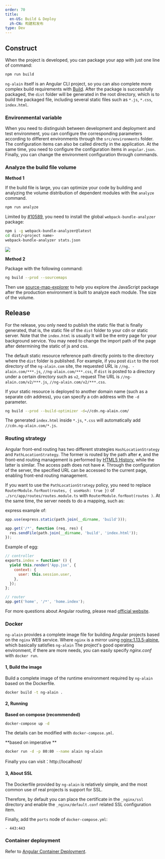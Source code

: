 ```yaml
---
order: 70
title:
  en-US: Build & Deploy
  zh-CN: 构建和发布
type: Dev
---
```


## Construct

When the project is developed, you can package your app with just one line of command:

```bash
npm run build
```

`ng-alain` itself is an Angular CLI project, so you can also complete more complex build requirements with [Build](https://angular.io/cli/build). After the package is successfully packaged, the `dist` folder will be generated in the root directory, which is to build the packaged file, including several static files such as `*.js`, `*.css`, `index.html`.

### Environmental variable

When you need to distinguish between development and deployment and test environment, you can configure the corresponding parameters according to different environments through the `src/environments` folder. The configuration items can also be called directly in the application. At the same time, you need to configure the configuration items in `angular.json`. Finally, you can change the environment configuration through commands.

### Analyze the build file volume

**Method 1**

If the build file is large, you can optimize your code by building and analyzing the volume distribution of dependent modules with the `analyze` command.

```bash
npm run analyze
```

Limited by [#10589](https://github.com/angular/angular-cli/issues/10589), you need to install the global `webpack-bundle-analyzer` package:

```bash
npm i -g webpack-bundle-analyzer@latest
cd dist/<project name>
webpack-bundle-analyzer stats.json
```

![](./assets/screenshot/analyzer.png)

**Method 2**

Package with the following command:

```bash
ng build --prod --sourcemaps
```

Then use [source-map-explorer](https://github.com/danvk/source-map-explorer/blob/master/README.md) to help you explore the JavaScript package after the production environment is built to analyze each module. The size of the volume.

## Release

For the release, you only need to publish the static file that is finally generated, that is, the static file of the `dist` folder to your cdn or static server. Note that the `index.html` is usually It will be the entry page for your background service. You may need to change the import path of the page after determining the static of js and css.

The default static resource reference path directly points to the directory where the `dist` folder is published. For example, if you post `dist` to the root directory of the `ng-alain.com` site, the requested URL is `//ng. -alain.com/***.js`, `//ng-alain.com/***.css`, if `dist` is posted to a directory under a certain directory such as `v2`, request The URL is `//ng-alain.com/v2/***.js`, `//ng-alain.com/v2/***.css`.

If your static resource is deployed to another domain name (such as a separate cdn address), you can specify a cdn address with the `-d` parameter.

```bash
ng build --prod --build-optimizer -d=//cdn.ng-alain.com/
```

The generated `index.html` inside `*.js`, `*.css` will automatically add `//cdn.ng-alain.com/*.js`.

### Routing strategy

Angular front-end routing has two different strategies `HashLocationStrategy` and `PathLocationStrategy`. The former is routed by the path after `#`, and the front-end routing management is performed by [HTML5 History](//developer.mozilla.org/en-US/docs/Web/API/History_API), while the latter is similar. The access path does not have `#`. Through the configuration of the server, the specified URL can be accessed to the current page, enabling front-end routing management.

If you want to use the `PathLocationStrategy` policy, you need to replace `RouterModule.forRoot(routes, { useHash: true })` of `./src/app/routes/routes.module.ts` with `RouterModule.forRoot(routes )`. At the same time, the server needs to do a mapping, such as:

express example of:

```js
app.use(express.static(path.join(__dirname, 'build')));

app.get('/*', function (req, res) {
  res.sendFile(path.join(__dirname, 'build', 'index.html'));
});
```

Example of egg:

```js
// controller
exports.index = function* () {
  yield this.render('App.jsx', {
    context: {
      user: this.session.user,
    },
  });
};

// router
app.get('home', '/*', 'home.index');
```

For more questions about Angular routing, please read [official website](//angular.io/guide/router).

### Docker

`ng-alain` provides a complete image file for building Angular projects based on the `nginx` WEB service. Where `nginx` is a mirror using [nginx:1.13.5-alpine](https://github.com/nginxinc/docker-nginx/blob/master/mainline/alpine/Dockerfile), which basically satisfies `ng-alain` The project's good operating environment, if there are more needs, you can easily specify *nginx.conf* with `docker run`.

#### 1, Build the image

Build a complete image of the runtime environment required by `ng-alain` based on the Dockerfile.

```bash
docker build -t ng-alain .
```

#### 2, Running

**Based on compose (recommended)**

```bash
docker-compose up -d
```

The details can be modified with `docker-compose.yml`.

**based on imperative **

```bash
docker run -d -p 80:80 --name alain ng-alain
```

Finally you can visit：http://localhost/

#### 3, About SSL

The Dockerfile provided by `ng-alain` is relatively simple, and the most common use of real projects is support for SSL.

Therefore, by default you can place the certificate in the `_nginx/ssl` directory and enable the `_nginx/default.conf` related SSL configuration item.

Finally, add the `ports` node of `docker-compose.yml`:

```
- 443:443
```

### Container deployment

Refer to [Angular Container Deployment](https://zhuanlan.zhihu.com/p/35688938).
